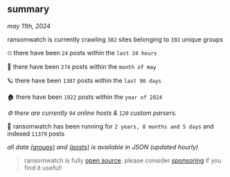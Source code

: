 
## summary
_may 11th, 2024_

ransomwatch is currently crawling `382` sites belonging to `192` unique groups

⏲ there have been `24` posts within the `last 24 hours`

🦈 there have been `274` posts within the `month of may`

🪐 there have been `1387` posts within the `last 90 days`

🏚 there have been `1922` posts within the `year of 2024`

_⚙️ there are currently `94` online hosts & `120` custom parsers._

🦕 ransomwatch has been running for `2 years, 8 months and 5 days` and indexed `11379` posts

_all data  [(groups)](http://ransomwhat.telemetry.ltd/groups) and [(posts)](http://ransomwhat.telemetry.ltd/posts) is available in JSON (updated hourly)_

> ransomwatch is fully [open source](https://github.com/joshhighet/ransomwatch#ransomwatch--). please consider [sponsoring](https://github.com/sponsors/joshhighet) if you find it useful!

